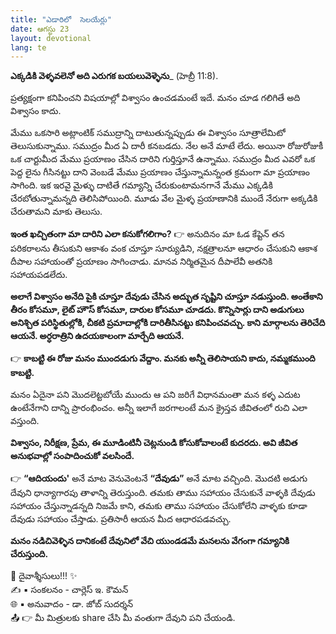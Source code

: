 ```yaml
---
title: "ఎడారిలో  సెలయేర్లు"
date: ఆగస్టు 23
layout: devotional
lang: te
---
```


**ఎక్కడికి వెళ్ళవలెనో అది ఎరుగక బయలువెళ్ళెను**_ (హెబ్రీ 11:8).

ప్రత్యక్షంగా కనిపించని విషయాల్లో విశ్వాసం ఉంచడమంటే ఇదే. మనం చూడ గలిగితే అది విశ్వాసం కాదు. 

మేము ఒకసారి అట్లాంటిక్ సముద్రాన్ని దాటుతున్నప్పుడు ఈ విశ్వాసం సూత్రాలేమిటో తెలుసుకున్నాము. సముద్రం మీద ఏ దారీ కనబడదు. నేల అనే మాటే లేదు. అయినా రోజురోజుకీ ఒక చార్టుమీద మేము ప్రయాణం చేసిన దారిని గుర్తిస్తూనే ఉన్నాము. సముద్రం మీద ఎవరో ఒక పెద్ద లైను గీసినట్టు దాని వెంబడే మేము ప్రయాణం చేస్తున్నామన్నంత క్రమంగా మా ప్రయాణం సాగింది. ఇక ఇరవై మైళ్ళు దాటితే గమ్యాన్ని చేరుకుంటామనగానే మేము ఎక్కడికి చేరబోతున్నామన్నది తెలిసిపోయింది. మూడు వేల మైళ్ళ ప్రయాణానికి ముందే నేరుగా అక్కడికి చేరుతామని మాకు తెలుసు.

**ఇంత ఖచ్చితంగా మా దారిని ఎలా కనుకోగలిగాం?**
👉 అనుదినం మా ఓడ కేప్టెన్ తన పరికరాలను తీసుకుని ఆకాశం వంక చూస్తూ సూర్యుడిని, నక్షత్రాలనూ ఆధారం చేసుకుని ఆకాశ దీపాల సహాయంతో ప్రయాణం సాగించాడు. మానవ నిర్మితమైన దీపాలేవీ అతనికి సహాయపడలేదు.

**అలాగే విశ్వాసం అనేది పైకి చూస్తూ దేవుడు చేసిన అద్భుత సృష్టిని చూస్తూ నడుస్తుంది. అంతేకాని తీరం కోసమూ, లైట్ హౌస్ కోసమూ, దారుల కోసమూ చూడదు. కొన్నిసార్లు దాని అడుగులు అనిశ్చిత పరిస్థితుల్లోకి, చీకటి ప్రమాదాల్లోకి దారితీసినట్టు కనిపించవచ్చు. కాని మార్గాలను తెరిచేది ఆయనే. అర్ధరాత్రిని ఉదయకాలంగా మార్చేది ఆయనే.**

👉 **కాబట్టి ఈ రోజు మనం ముందడుగు వేద్దాం. మనకు అన్నీ తెలిసాయని కాదు, నమ్మకముంది కాబట్టి.**

మనం ఏదైనా పని మొదలెట్టబోయే ముందు ఆ పని జరిగే విధానమంతా మన కళ్ళ ఎదుట ఉంటేనేగాని దాన్ని ప్రారంభించం. అన్నీ ఇలాగే జరగాలంటే మన క్రైస్తవ జీవితంలో రుచి ఎలా వస్తుంది.  

**విశ్వాసం, నిరీక్షణ, ప్రేమ, ఈ మూడింటినీ చెట్లనుండి కోసుకోవాలంటే కుదరదు. అవి జీవిత అనుభవాల్లో సంపాదించుకో వలసిందే.** 

👉 **“ఆదియందు'** అనే మాట వెనువెంటనే **“దేవుడు”** అనే మాట వచ్చింది. మొదటి అడుగు దేవుని ధాన్యాగారపు తాళాన్ని తెరుస్తుంది. తమకు తాము సహాయం చేసుకునే వాళ్ళకి దేవుడు సహాయం చేస్తున్నాడన్నది నిజమే కాని, తమకు తాము సహాయం చేసుకోలేని వాళ్ళకు కూడా దేవుడు సహాయం చేస్తాడు. ప్రతిసారీ ఆయన మీద ఆధారపడవచ్చు. 

**మనం నడిచివెళ్ళిన దానికంటే దేవునిలో వేచి యుండడమే మనలను వేగంగా గమ్యానికి చేరుస్తుంది.**


<div class="blessing">🙏 <span class="bless-text">దైవాశ్శీసులు!!!</span> ✨</div>

<div class="credit">✍️ <span class="credit-text">▪ సంకలనం - చార్లెస్ ఇ. కౌమన్</span></div>
<div class="credit">🌐 <span class="credit-text">▪ అనువాదం - డా. జోబ్ సుదర్శన్</span></div>

<div class="share">📤 👉 <span class="share-text">మీ మిత్రులకు share చేసి మీ వంతుగా దేవుని పని చేయండి.</span></div>
